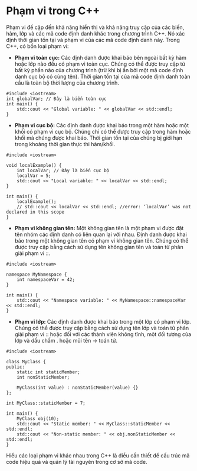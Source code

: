 # Phạm vi trong C++
Phạm vi đề cập đến khả năng hiển thị và khả năng truy cập của các biến, hàm, lớp và các mã code định danh khác trong chương trình C++. Nó xác định thời gian tồn tại và phạm vi của các mã code định danh này. Trong C++, có bốn loại phạm vi:
- **Phạm vi toàn cục:** Các định danh được khai báo bên ngoài bất kỳ hàm hoặc lớp nào đều có phạm vi toàn cục. Chúng có thể được truy cập từ bất kỳ phần nào của chương trình (trừ khi bị ẩn bởi một mã code định danh cục bộ có cùng tên). Thời gian tồn tại của mã code định danh toàn cầu là toàn bộ thời lượng của chương trình.
~~~
#include <iostream>
int globalVar; // Đây là biến toàn cục
int main() {
    std::cout << "Global variable: " << globalVar << std::endl;
}
~~~
- **Phạm vi cục bộ:** Các định danh được khai báo trong một hàm hoặc một khối có phạm vi cục bộ. Chúng chỉ có thể được truy cập trong hàm hoặc khối mà chúng được khai báo. Thời gian tồn tại của chúng bị giới hạn trong khoảng thời gian thực thi hàm/khối.
~~~
#include <iostream>

void localExample() {
    int localVar; // Đây là biến cục bộ
    localVar = 5;
    std::cout << "Local variable: " << localVar << std::endl;
}

int main() {
    localExample();
    // std::cout << localVar << std::endl; //error: ‘localVar’ was not declared in this scope
}
~~~
- **Phạm vi không gian tên:** Một không gian tên là một phạm vi được đặt tên nhóm các định danh có liên quan lại với nhau. Định danh được khai báo trong một không gian tên có phạm vi không gian tên. Chúng có thể được truy cập bằng cách sử dụng tên không gian tên và toán tử phân giải phạm vi ::.
~~~
#include <iostream>

namespace MyNamespace {
    int namespaceVar = 42;
}

int main() {
    std::cout << "Namespace variable: " << MyNamespace::namespaceVar << std::endl;
}
~~~
- **Phạm vi lớp:**  Các định danh được khai báo trong một lớp có phạm vi lớp. Chúng có thể được truy cập bằng cách sử dụng tên lớp và toán tử phân giải phạm vi :: hoặc đối với các thành viên không tĩnh, một đối tượng của lớp và dấu chấm . hoặc mũi tên -> toán tử.
~~~
#include <iostream>

class MyClass {
public:
    static int staticMember;
    int nonStaticMember;

    MyClass(int value) : nonStaticMember(value) {}
};

int MyClass::staticMember = 7;

int main() {
    MyClass obj(10);
    std::cout << "Static member: " << MyClass::staticMember << std::endl;
    std::cout << "Non-static member: " << obj.nonStaticMember << std::endl;
}
~~~
Hiểu các loại phạm vi khác nhau trong C++ là điều cần thiết để cấu trúc mã code hiệu quả và quản lý tài nguyên trong cơ sở mã code.